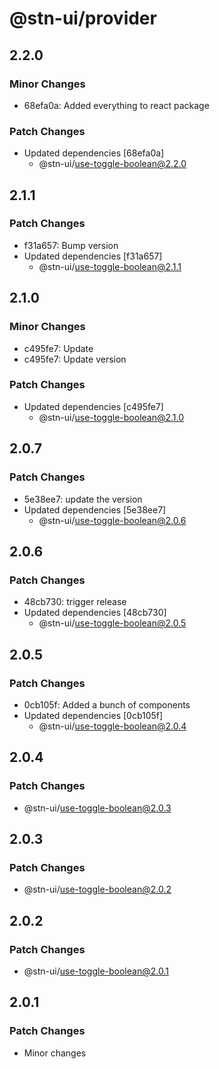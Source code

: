 # @stn-ui/provider

## 2.2.0

### Minor Changes

- 68efa0a: Added everything to react package

### Patch Changes

- Updated dependencies [68efa0a]
  - @stn-ui/use-toggle-boolean@2.2.0

## 2.1.1

### Patch Changes

- f31a657: Bump version
- Updated dependencies [f31a657]
  - @stn-ui/use-toggle-boolean@2.1.1

## 2.1.0

### Minor Changes

- c495fe7: Update
- c495fe7: Update version

### Patch Changes

- Updated dependencies [c495fe7]
  - @stn-ui/use-toggle-boolean@2.1.0

## 2.0.7

### Patch Changes

- 5e38ee7: update the version
- Updated dependencies [5e38ee7]
  - @stn-ui/use-toggle-boolean@2.0.6

## 2.0.6

### Patch Changes

- 48cb730: trigger release
- Updated dependencies [48cb730]
  - @stn-ui/use-toggle-boolean@2.0.5

## 2.0.5

### Patch Changes

- 0cb105f: Added a bunch of components
- Updated dependencies [0cb105f]
  - @stn-ui/use-toggle-boolean@2.0.4

## 2.0.4

### Patch Changes

- @stn-ui/use-toggle-boolean@2.0.3

## 2.0.3

### Patch Changes

- @stn-ui/use-toggle-boolean@2.0.2

## 2.0.2

### Patch Changes

- @stn-ui/use-toggle-boolean@2.0.1

## 2.0.1

### Patch Changes

- Minor changes

